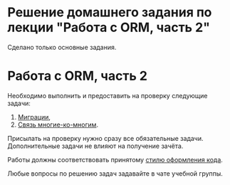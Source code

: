 # Решение домашнего задания по лекции "Работа с ORM, часть 2"

Сделано только основные задания.

# Работа с ORM, часть 2

Необходимо выполнить и предоставить на проверку следующие задачи:

1. [Миграции](./orm_migrations),
2. [Связь многие-ко-многим](./m2m-relations).

Присылать на проверку нужно сразу все обязательные задачи. Дополнительные задачи не влияют на получение зачёта.

Работы должны соответствовать принятому [стилю оформления кода](https://github.com/netology-code/codestyle/tree/master/python).

Любые вопросы по решению задач задавайте в чате учебной группы.
